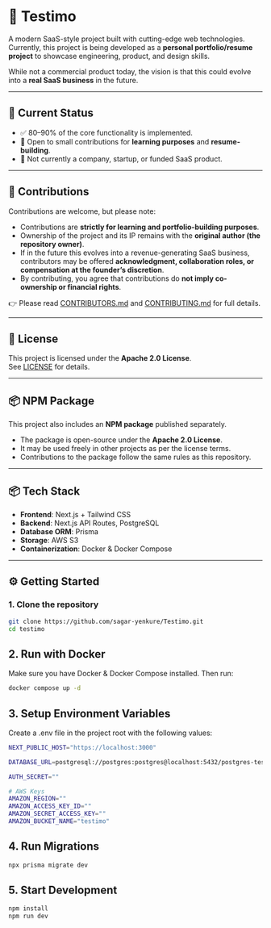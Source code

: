# 🚀 Testimo

A modern SaaS-style project built with cutting-edge web technologies.  
Currently, this project is being developed as a **personal portfolio/resume project** to showcase engineering, product, and design skills.  

While not a commercial product today, the vision is that this could evolve into a **real SaaS business** in the future.  

---

## 📌 Current Status
- ✅ 80–90% of the core functionality is implemented.  
- 🔄 Open to small contributions for **learning purposes** and **resume-building**.  
- 🚫 Not currently a company, startup, or funded SaaS product.  

---

## 🤝 Contributions
Contributions are welcome, but please note:  

- Contributions are **strictly for learning and portfolio-building purposes**.  
- Ownership of the project and its IP remains with the **original author (the repository owner)**.  
- If in the future this evolves into a revenue-generating SaaS business, contributors may be offered **acknowledgment, collaboration roles, or compensation at the founder’s discretion**.  
- By contributing, you agree that contributions do **not imply co-ownership or financial rights**.  

👉 Please read [CONTRIBUTORS.md](./CONTRIBUTORS.md) and [CONTRIBUTING.md](./CONTRIBUTING.md) for full details.  

---

## 📜 License
This project is licensed under the **Apache 2.0 License**.  
See [LICENSE](./LICENSE) for details.  

---

## 📦 NPM Package
This project also includes an **NPM package** published separately.  
- The package is open-source under the **Apache 2.0 License**.  
- It may be used freely in other projects as per the license terms.  
- Contributions to the package follow the same rules as this repository.  

---

## 📦 Tech Stack
- **Frontend**: Next.js + Tailwind CSS  
- **Backend**: Next.js API Routes, PostgreSQL  
- **Database ORM**: Prisma  
- **Storage**: AWS S3  
- **Containerization**: Docker & Docker Compose  

---

## ⚙️ Getting Started

### 1. Clone the repository
```bash
git clone https://github.com/sagar-yenkure/Testimo.git
cd testimo
```

## 2. Run with Docker
Make sure you have Docker & Docker Compose installed.
Then run:
```bash
docker compose up -d
```

## 3. Setup Environment Variables
Create a .env file in the project root with the following values:
```bash
NEXT_PUBLIC_HOST="https://localhost:3000"

DATABASE_URL=postgresql://postgres:postgres@localhost:5432/postgres-testimo

AUTH_SECRET=""

# AWS Keys
AMAZON_REGION=""
AMAZON_ACCESS_KEY_ID=""
AMAZON_SECRET_ACCESS_KEY=""
AMAZON_BUCKET_NAME="testimo"
```

## 4. Run Migrations
```bash
npx prisma migrate dev
```

## 5. Start Development
```bash
npm install
npm run dev
```
